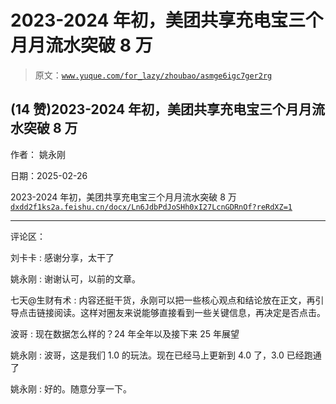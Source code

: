 # 2023-2024 年初，美团共享充电宝三个月月流水突破 8 万

> 原文：[`www.yuque.com/for_lazy/zhoubao/asmge6igc7ger2rg`](https://www.yuque.com/for_lazy/zhoubao/asmge6igc7ger2rg)

## (14 赞)2023-2024 年初，美团共享充电宝三个月月流水突破 8 万

作者： 姚永刚

日期：2025-02-26

2023-2024 年初，美团共享充电宝三个月月流水突破 8 万 [`dxdd2f1ks2a.feishu.cn/docx/Ln6JdbPdJoSHh0xI27LcnGDRnOf?reRdXZ=1`](https://dxdd2f1ks2a.feishu.cn/docx/Ln6JdbPdJoSHh0xI27LcnGDRnOf?reRdXZ=1)

* * *

评论区：

刘卡卡 : 感谢分享，太干了

姚永刚 : 谢谢认可，以前的文章。

七天@生财有术 : 内容还挺干货，永刚可以把一些核心观点和结论放在正文，再引导点击链接阅读。这样对圈友来说能够直接看到一些关键信息，再决定是否点击。

波哥 : 现在数据怎么样的？24 年全年以及接下来 25 年展望

姚永刚 : 波哥，这是我们 1.0 的玩法。现在已经马上更新到 4.0 了，3.0 已经跑通了

姚永刚 : 好的。随意分享一下。